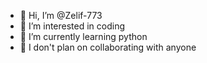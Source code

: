 - 👋 Hi, I’m @Zelif-773
- 👀 I’m interested in coding
- 🌱 I’m currently learning python
- 💞️ I don't plan on collaborating with anyone

<!---
Zelif-773/Zelif-773 is a ✨ special ✨ repository because its `README.md` (this file) appears on your GitHub profile.
You can click the Preview link to take a look at your changes.
--->
